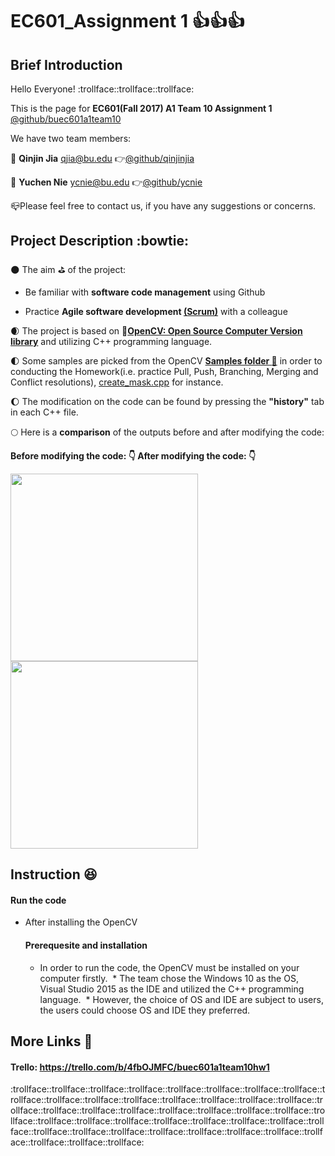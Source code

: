 # EC601_Assignment 1 :thumbsup::thumbsup::thumbsup:
## Brief Introduction
  Hello Everyone! :trollface::trollface::trollface:
  
  This is the page for **EC601(Fall 2017) A1 Team 10 Assignment 1** 
  [@github/buec601a1team10](https://github.com/orgs/buec601a1team10/dashboard)
  
  We have two team members:
  
  :boy: **Qinjin Jia** qjia@bu.edu   :point_right:[@github/qinjinjia](https://github.com/qinjinjia)
  
  :girl: **Yuchen Nie**  ycnie@bu.edu  :point_right:[@github/ycnie](https://github.com/ycnie)
  
  :mailbox_closed:Please feel free to contact us, if you have any suggestions or concerns. 
  
## Project Description :bowtie:
:new_moon: The aim :golf: of the project:
       
   * Be familiar with **software code management** using Github
             
   * Practice **Agile software development [(Scrum)](https://en.wikipedia.org/wiki/Scrum_(software_development))** with a colleague
   
:waxing_crescent_moon: The project is based on    :link:**[OpenCV: Open Source Computer Version library](https://github.com/opencv/opencv)** and utilizing C++ programming language.

:first_quarter_moon: Some samples are picked from the OpenCV **[Samples folder :briefcase:](https://github.com/opencv/opencv/tree/master/samples)** in order to conducting the Homework(i.e. practice Pull, Push, Branching, Merging and Conflict resolutions), [create_mask.cpp](https://github.com/opencv/opencv/blob/master/samples/cpp/create_mask.cpp) for instance.
  
:waxing_gibbous_moon: The modification on the code can be found by pressing the **"history"** tab in each C++ file.
       
:full_moon: Here is a **comparison** of the outputs before and after modifying the code:
   
   **Before modifying the code: :point_down:      After modifying the code: :point_down:**
   
<img src="https://github.com/qinjinjia/ec601_ass1/blob/master/original.png" width="300" height="300">               <img src="https://github.com/qinjinjia/ec601_ass1/blob/master/processed.png" width="300" height="300">

## Instruction :laughing:
   
#### Run the code
* After installing the OpenCV

  #### Prerequesite and installation
  * In order to run the code, the OpenCV must be installed on your computer firstly. 
  * The team chose the Windows 10 as the OS, Visual Studio 2015 as the IDE and utilized the C++ programming language.
  * However, the choice of OS and IDE are subject to users, the users could choose OS and IDE they preferred.


## More Links :link: 
   #### Trello: https://trello.com/b/4fbOJMFC/buec601a1team10hw1

:trollface::trollface::trollface::trollface::trollface::trollface::trollface::trollface::trollface::trollface::trollface::trollface::trollface::trollface::trollface::trollface::trollface::trollface::trollface::trollface::trollface::trollface::trollface::trollface::trollface::trollface::trollface::trollface::trollface::trollface::trollface::trollface::trollface::trollface::trollface::trollface::trollface::trollface::trollface::trollface::trollface::trollface::trollface::trollface:
